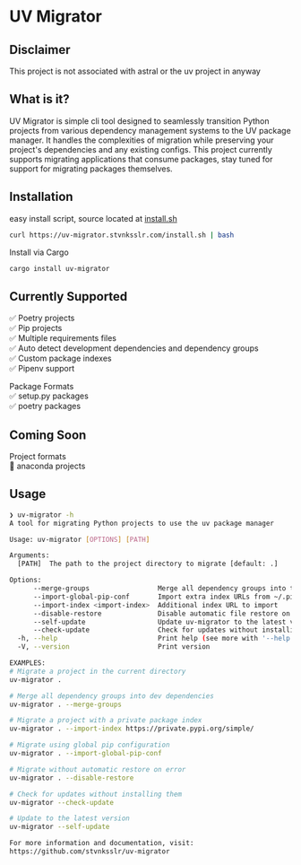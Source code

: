 # UV Migrator

## Disclaimer

This project is not associated with astral or the uv project in anyway

## What is it?

UV Migrator is simple cli tool designed to seamlessly transition Python projects from various dependency management systems to the UV package manager.
It handles the complexities of migration while preserving your project's dependencies and any existing configs. This project currently supports migrating
applications that consume packages, stay tuned for support for migrating packages themselves.

## Installation

easy install script, source located at [install.sh](https://github.com/stvnksslr/uv-migrator/blob/main/install.sh)

```sh
curl https://uv-migrator.stvnksslr.com/install.sh | bash
```

Install via Cargo

```sh
cargo install uv-migrator
```

## Currently Supported

✅ Poetry projects  
✅ Pip projects  
✅ Multiple requirements files  
✅ Auto detect development dependencies and dependency groups  
✅ Custom package indexes  
✅ Pipenv support

Package Formats  
✅ setup.py packages  
✅ poetry packages

## Coming Soon

Project formats  
🔄 anaconda projects

## Usage

```sh
❯ uv-migrator -h
A tool for migrating Python projects to use the uv package manager

Usage: uv-migrator [OPTIONS] [PATH]

Arguments:
  [PATH]  The path to the project directory to migrate [default: .]

Options:
      --merge-groups                 Merge all dependency groups into the dev group
      --import-global-pip-conf       Import extra index URLs from ~/.pip/pip.conf
      --import-index <import-index>  Additional index URL to import
      --disable-restore              Disable automatic file restore on error
      --self-update                  Update uv-migrator to the latest version
      --check-update                 Check for updates without installing them
  -h, --help                         Print help (see more with '--help')
  -V, --version                      Print version

EXAMPLES:
# Migrate a project in the current directory
uv-migrator .

# Merge all dependency groups into dev dependencies
uv-migrator . --merge-groups

# Migrate a project with a private package index
uv-migrator . --import-index https://private.pypi.org/simple/

# Migrate using global pip configuration
uv-migrator . --import-global-pip-conf

# Migrate without automatic restore on error
uv-migrator . --disable-restore

# Check for updates without installing them
uv-migrator --check-update

# Update to the latest version
uv-migrator --self-update

For more information and documentation, visit:
https://github.com/stvnksslr/uv-migrator
```
